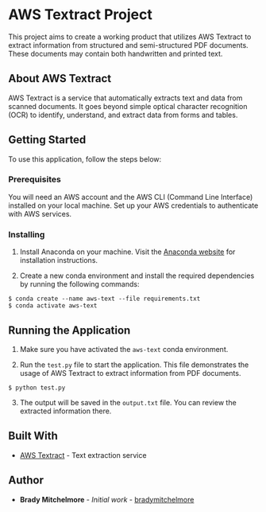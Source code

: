 # AWS Textract Project

This project aims to create a working product that utilizes AWS Textract to extract information from structured and semi-structured PDF documents. These documents may contain both handwritten and printed text.

## About AWS Textract

AWS Textract is a service that automatically extracts text and data from scanned documents. It goes beyond simple optical character recognition (OCR) to identify, understand, and extract data from forms and tables.

## Getting Started

To use this application, follow the steps below:

### Prerequisites

You will need an AWS account and the AWS CLI (Command Line Interface) installed on your local machine. Set up your AWS credentials to authenticate with AWS services.

### Installing

1. Install Anaconda on your machine. Visit the [Anaconda website](https://www.anaconda.com/products/individual) for installation instructions.

2. Create a new conda environment and install the required dependencies by running the following commands:

```
$ conda create --name aws-text --file requirements.txt
$ conda activate aws-text
```

## Running the Application

1. Make sure you have activated the `aws-text` conda environment.

2. Run the `test.py` file to start the application. This file demonstrates the usage of AWS Textract to extract information from PDF documents.

```
$ python test.py
```


3. The output will be saved in the `output.txt` file. You can review the extracted information there.

## Built With

* [AWS Textract](https://aws.amazon.com/textract/) - Text extraction service

## Author

* **Brady Mitchelmore** - *Initial work* - [bradymitchelmore](mailto:bradymitchelmore@gmail.com)
